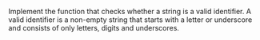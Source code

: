 Implement the function that checks whether a string is a valid identifier. A valid identifier is a non-empty string that starts with a letter or underscore and consists of only letters, digits and underscores.
